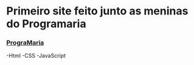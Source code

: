 # Primeiro site feito junto as meninas do Programaria

### [PrograMaria](https://www.programaria.org/)
-Html
-CSS
-JavaScript
